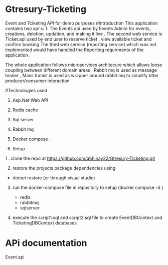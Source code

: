 # Gtresury-Ticketing
Event and Tciketing API for demo purposes
#Introduction
This application contains two api's: 1. The Events api used by Events Admin for events, creations, deletion, updation, and making it live .
The second web service is Ticket.api used by end user to reserve ticket , view available ticket and confirm booking 
The third web service (reporting service) which was not implemented would have handled the Reporting requirments of the application .

The whole application follows microservices architecure which allows loose coupling between different domain areas .
Rabbit mq is used as message broker , Mass tranist is used as wrapper around rabbit mq to simplify  btter producer/consumer interaction 

#Technologies used .

1. Asp.Net Web API
2. Redis cache 
3. Sql server
4. Rabbit mq
5. Docker compose .


4. Setup .

1 . clone the repo at https://github.com/abhinay22/Gtresury-Ticketing.git

2. restore the projects package dependencies using 
 - dotnet restore (or through visual studio)

3. run the docker-compose file in repository to setup (docker compose -d )
   - redis
   - rabbitmq
   - sqlserver 

4. execute the script1.sql and script2.sql file to create EventDBContext and TicketingDBContext databases


# APi documentation 

Event.api

